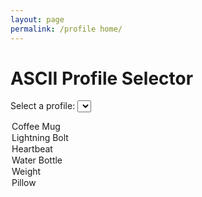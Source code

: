 ```yaml
---
layout: page
permalink: /profile home/
---
```


   

<h1>ASCII Profile Selector</h1>

<label for="profile-select">Select a profile:</label>
<select id="profile-select" onchange="updateAscii()">
  <option value="coffeeMug">Coffee Mug</option>
  <option value="lightningBolt">Lightning Bolt</option>
  <option value="heartbeat">Heartbeat</option>
  <option value="waterBottle">Water Bottle</option>
  <option value="weight">Weight</option>
  <option value="pillow">Pillow</option>
  <!-- Add more options as needed -->
</select>

<div id="ascii-container">
  <!-- ASCII art will be displayed here -->
</div>

<script>
  // ASCII art for different profiles
  const asciiArt = {
    coffeeMug: `
   ( (
    ) )
........
|      |]
\      / 
 `    '  
    `,
    lightningBolt: `
       ⚡
     \   /
      . .
    /  _  \\
   /  / \  \\
  |  |   |  |
 `,
    heartbeat: `
  /¯¯\
 (    )
  \  /
   \/
    `,
    waterBottle: `
   ____
  ||  ||
  ||  ||
  ||  ||
  ||  ||
  ||  ||
  ||__||
  |____|
  `,
    weight: `
   _________
  |         |
  |         |
  |    ●    |
  |         |
  |_________|
  `,
    pillow: `
   ________
  |        |
  |  ____  |
  | (    ) |
  |  |  |  |
  |  |  |  |
  |__|__|__|
  `,
`
  };

  function updateAscii() {
    const selectElement = document.getElementById('profile-select');
    const profile = selectElement.value;
    const asciiContainer = document.getElementById('ascii-container');

    // Display the selected ASCII art
    asciiContainer.textContent = asciiArt[profile];
  }

  // Initial update on page load
  updateAscii();
</script>

</body>
</html>
